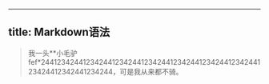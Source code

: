 
---
 title: Markdown语法
 ---
 > 我一头**小毛驴fef*2441234244123424412342441234244123424412342441234244123424412342441234244，可是我从来都不骑。

